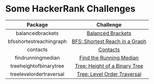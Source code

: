# Some HackerRank Challenges

|         Package         |                                              Challenge                                              |
|:-----------------------:|:---------------------------------------------------------------------------------------------------:|
|    balancedbrackets     |            [Balanced Brackets](https://www.hackerrank.com/challenges/balanced-brackets)             |
| bfsshortestreachingraph |   [BFS: Shortest Reach in a Graph](https://www.hackerrank.com/challenges/ctci-bfs-shortest-reach)   |
|        contacts         |                     [Contacts](https://www.hackerrank.com/challenges/contacts)                      |
|    findrunningmedian    |      [Find the Running Median](https://www.hackerrank.com/challenges/find-the-running-median)       |
| treeheightofbinarytree  | [Tree: Height of a Binary Tree](https://www.hackerrank.com/challenges/tree-height-of-a-binary-tree) |
| treelevelordertraversal |   [Tree: Level Order Traversal](https://www.hackerrank.com/challenges/tree-level-order-traversal)   |
